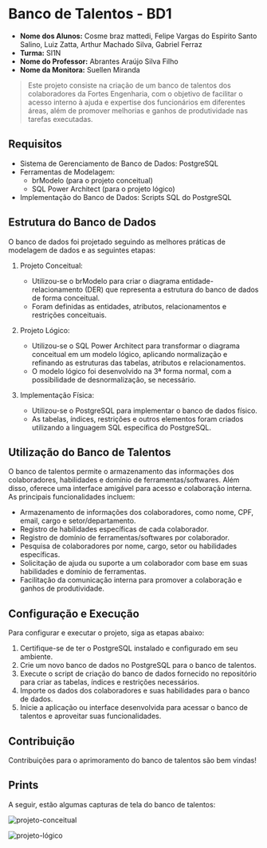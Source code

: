 # Banco de Talentos - BD1
* **Nome dos Alunos:** Cosme braz mattedi, Felipe Vargas do Espírito Santo Salino, Luiz Zatta, Arthur Machado Silva, Gabriel Ferraz
* **Turma:** SI1N
* **Nome do Professor:** Abrantes Araújo Silva Filho
* **Nome da Monitora:** Suellen Miranda

> Este projeto consiste na criação de um banco de talentos dos colaboradores da Fortes Engenharia, com o objetivo de facilitar o acesso interno à ajuda e expertise dos funcionários em diferentes áreas, além de promover melhorias e ganhos de produtividade nas tarefas executadas.

## Requisitos

- Sistema de Gerenciamento de Banco de Dados: PostgreSQL
- Ferramentas de Modelagem:
  - brModelo (para o projeto conceitual)
  - SQL Power Architect (para o projeto lógico)
- Implementação do Banco de Dados: Scripts SQL do PostgreSQL

## Estrutura do Banco de Dados

O banco de dados foi projetado seguindo as melhores práticas de modelagem de dados e as seguintes etapas:

1. Projeto Conceitual:
   - Utilizou-se o brModelo para criar o diagrama entidade-relacionamento (DER) que representa a estrutura do banco de dados de forma conceitual.
   - Foram definidas as entidades, atributos, relacionamentos e restrições conceituais.

2. Projeto Lógico:
   - Utilizou-se o SQL Power Architect para transformar o diagrama conceitual em um modelo lógico, aplicando normalização e refinando as estruturas das tabelas, atributos e relacionamentos.
   - O modelo lógico foi desenvolvido na 3ª forma normal, com a possibilidade de desnormalização, se necessário.

3. Implementação Física:
   - Utilizou-se o PostgreSQL para implementar o banco de dados físico.
   - As tabelas, índices, restrições e outros elementos foram criados utilizando a linguagem SQL específica do PostgreSQL.

## Utilização do Banco de Talentos

O banco de talentos permite o armazenamento das informações dos colaboradores, habilidades e domínio de ferramentas/softwares. Além disso, oferece uma interface amigável para acesso e colaboração interna. As principais funcionalidades incluem:

- Armazenamento de informações dos colaboradores, como nome, CPF, email, cargo e setor/departamento.
- Registro de habilidades específicas de cada colaborador.
- Registro de domínio de ferramentas/softwares por colaborador.
- Pesquisa de colaboradores por nome, cargo, setor ou habilidades específicas.
- Solicitação de ajuda ou suporte a um colaborador com base em suas habilidades e domínio de ferramentas.
- Facilitação da comunicação interna para promover a colaboração e ganhos de produtividade.

## Configuração e Execução

Para configurar e executar o projeto, siga as etapas abaixo:

1. Certifique-se de ter o PostgreSQL instalado e configurado em seu ambiente.
2. Crie um novo banco de dados no PostgreSQL para o banco de talentos.
3. Execute o script de criação do banco de dados fornecido no repositório para criar as tabelas, índices e restrições necessários.
4. Importe os dados dos colaboradores e suas habilidades para o banco de dados.
5. Inicie a aplicação ou interface desenvolvida para acessar o banco de talentos e aproveitar suas funcionalidades.

## Contribuição

Contribuições para o aprimoramento do banco de talentos são bem vindas!

## Prints  

A seguir, estão algumas capturas de tela do banco de talentos:

![projeto-conceitual]([screenshots/tela_pesquisa.png](https://github.com/Cmattedi/uvv_bd1_projetointegrado/blob/main/projeto%20integrado/Conceitual_1.png)https://github.com/Cmattedi/uvv_bd1_projetointegrado/blob/main/projeto%20integrado/Conceitual_1.png)

![projeto-lógico]([screenshots/tela_detalhes.png](https://github.com/Cmattedi/uvv_bd1_projetointegrado/blob/main/projeto%20integrado/projeto_l%C3%B3gico.png)https://github.com/Cmattedi/uvv_bd1_projetointegrado/blob/main/projeto%20integrado/projeto_l%C3%B3gico.png)
